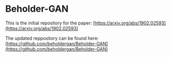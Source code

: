 # Beholder-GAN  
  
This is the initial repository for the paper:
[https://arxiv.org/abs/1902.02593](https://arxiv.org/abs/1902.02593)  

The updated reppository can be found here:  
[https://github.com/beholdergan/Beholder-GAN](https://github.com/beholdergan/Beholder-GAN)  
  
